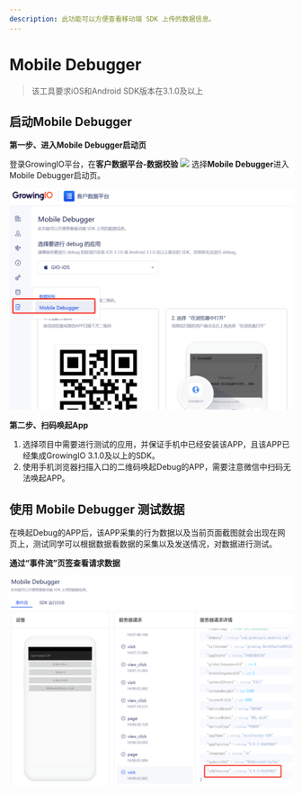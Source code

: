 ```yaml
---
description: 此功能可以方便查看移动端 SDK 上传的数据信息。
---
```


# Mobile Debugger

> 该工具要求iOS和Android SDK版本在3.1.0及以上

## 启动Mobile Debugger <a id="qi-dong-mobile-debugger"></a>

**第一步、进入Mobile Debugger启动页**

登录GrowingIO平台，在**客户数据平台-数据校验** ![](https://github.com/growingio/growingio-docs-v3/tree/d520f4a494f6c0635c83422f55c665597e79ee96/.gitbook/assets/2019-10-10_18-59-32.png) 选择**Mobile Debugger**进入Mobile Debugger启动页。

![](../../.gitbook/assets/tu-pian-%20%287%29.png)



**第二步、扫码唤起App**

1. 选择项目中需要进行测试的应用，并保证手机中已经安装该APP，且该APP已经集成GrowingIO 3.1.0及以上的SDK。
2. 使用手机浏览器扫描入口的二维码唤起Debug的APP，需要注意微信中扫码无法唤起APP。

## 使用 Mobile Debugger 测试数据 <a id="shi-yong-mobile-debugger-ce-shi-shu-ju"></a>

在唤起Debug的APP后，该APP采集的行为数据以及当前页面截图就会出现在网页上，测试同学可以根据数据看数据的采集以及发送情况，对数据进行测试。



**通过“事件流”页签查看请求数据**

![](../../.gitbook/assets/tu-pian-%20%286%29.png)



